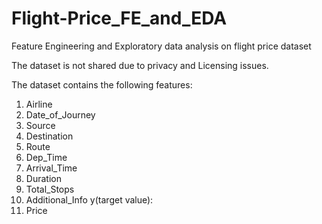 # Flight-Price_FE_and_EDA
Feature Engineering and Exploratory data analysis on flight price dataset

The dataset is not shared due to privacy and Licensing issues. 


The dataset contains the following features:
1. Airline
2. Date_of_Journey
3. Source
4. Destination
5. Route
6. Dep_Time
7. Arrival_Time
8. Duration
9. Total_Stops
10. Additional_Info
  y(target value):
11. Price
